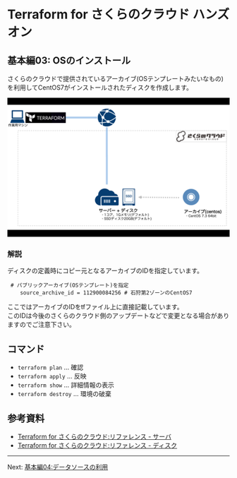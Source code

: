 # Terraform for さくらのクラウド ハンズオン

## 基本編03: OSのインストール

さくらのクラウドで提供されているアーカイブ(OSテンプレートみたいなもの)を利用してCentOS7がインストールされたディスクを作成します。

![基本編03](../images/03.png "基本編03")

### 解説

ディスクの定義時にコピー元となるアーカイブのIDを指定しています。

```hcl
 # パブリックアーカイブ(OSテンプレート)を指定
    source_archive_id = 112900084256 # 石狩第2ゾーンのCentOS7
```

ここではアーカイブのIDをtfファイル上に直接記載しています。  
このIDは今後のさくらのクラウド側のアップデートなどで変更となる場合がありますのでご注意下さい。

## コマンド

* `terraform plan` … 確認
* `terraform apply` … 反映
* `terraform show` … 詳細情報の表示
* `terraform destroy` … 環境の破棄


## 参考資料

- [Terraform for さくらのクラウド:リファレンス - サーバ](https://yamamoto-febc.github.io/terraform-provider-sakuracloud/configuration/resources/server/)
- [Terraform for さくらのクラウド:リファレンス - ディスク](https://yamamoto-febc.github.io/terraform-provider-sakuracloud/configuration/resources/disk/)

---

Next: [基本編04:データソースの利用](../04_use_data_source)